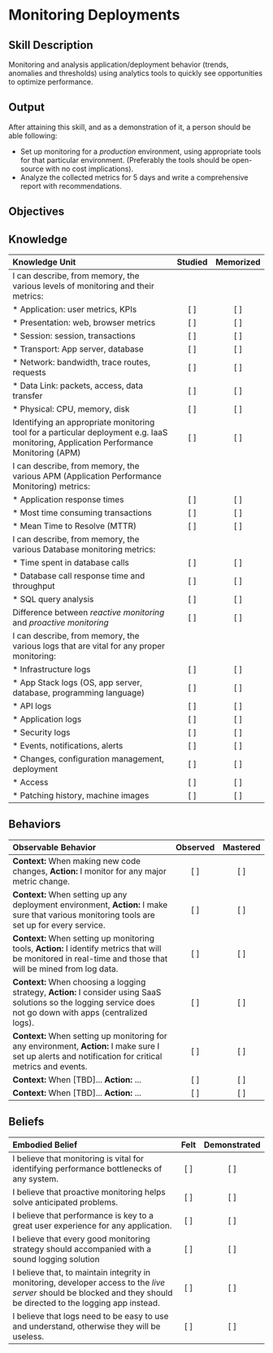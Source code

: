 # Monitoring Deployments

**Skill Description**
----------
Monitoring and analysis application/deployment behavior (trends, anomalies and thresholds) using analytics tools to quickly see opportunities to optimize performance.


**Output**
----------
After attaining this skill, and as a demonstration of it, a person should be able following:

- Set up monitoring for a _production_ environment, using appropriate tools for that particular environment. (Preferably the tools should be open-source with no cost implications).
- Analyze the collected metrics for 5 days and write a comprehensive report with recommendations.


**Objectives**
----------
## **Knowledge**


| Knowledge Unit   |      Studied      | Memorized |
|:-------------|:------------------:|:--------:|
| I can describe, from memory, the various levels of monitoring and their metrics: | | |
| * Application: user metrics, KPIs               | [ ] | [ ]  |
| * Presentation: web, browser metrics            | [ ] | [ ]  |
| * Session: session, transactions                | [ ] | [ ]  |
| * Transport: App server, database               | [ ] | [ ]  |
| * Network: bandwidth, trace routes, requests    | [ ] | [ ]  |
| * Data Link: packets, access, data transfer     | [ ] | [ ]  |
| * Physical: CPU, memory, disk                   | [ ] | [ ]  |
| Identifying an appropriate monitoring tool for a particular deployment e.g. IaaS monitoring, Application Performance Monitoring (APM) | [ ] | [ ]  |
| I can describe, from memory, the various APM (Application Performance Monitoring) metrics: | | |
| * Application response times | [ ] | [ ]  |
| * Most time consuming transactions | [ ] | [ ]  |
| * Mean Time to Resolve (MTTR) | [ ] | [ ]  |
| I can describe, from memory, the various Database monitoring metrics: | | |
| * Time spent in database calls | [ ] | [ ]  |
| * Database call response time and throughput | [ ] | [ ]  |
| * SQL query analysis | [ ] | [ ]  |
| Difference between _reactive monitoring_ and _proactive monitoring_ | [ ] | [ ]  |
| I can describe, from memory, the various logs that are vital for any proper monitoring: | | |
| * Infrastructure logs | [ ] | [ ]  |
| * App Stack logs (OS, app server, database, programming language) | [ ] | [ ]  |
| * API logs | [ ] | [ ]  |
| * Application logs | [ ] | [ ]  |
| * Security logs | [ ] | [ ]  |
| * Events, notifications, alerts | [ ] | [ ]  |
| * Changes, configuration management, deployment | [ ] | [ ]  |
| * Access | [ ] | [ ]  |
| * Patching history, machine images | [ ] | [ ]  |



## **Behaviors**

| Observable Behavior   |      Observed      | Mastered |
|:-------------|:------------------:|:--------:|
| **Context:** When making new code changes, **Action:** I monitor for any major metric change. | [ ] | [ ]  |
| **Context:** When setting up any deployment environment, **Action:** I make sure that various monitoring tools are set up for every service. | [ ] | [ ]  |
| **Context:** When setting up monitoring tools, **Action:** I identify metrics that will be monitored in real-time and those that will be mined from log data. | [ ] | [ ]  |
| **Context:** When choosing a logging strategy, **Action:** I consider using SaaS solutions so the logging service does not go down with apps (centralized logs). | [ ] | [ ]  |
| **Context:** When setting up monitoring for any environment, **Action:** I make sure I set up alerts and notification for critical metrics and events. | [ ] | [ ]  |
| **Context:** When [TBD]... **Action:** ... | [ ] | [ ]  |
| **Context:** When [TBD]... **Action:** ... | [ ] | [ ]  |




## **Beliefs**

| Embodied Belief   |      Felt      | Demonstrated |
|:-------------|:------------------:|:--------:|
| I believe that monitoring is vital for identifying performance bottlenecks of any system. | [ ] | [ ]  |
| I believe that proactive monitoring helps solve anticipated problems. | [ ] | [ ]  |
| I believe that performance is key to a great user experience for any application. | [ ] | [ ]  |
| I believe that every good monitoring strategy should accompanied with a sound logging solution | [ ] | [ ]  |
| I believe that, to maintain integrity in monitoring, developer access to the _live server_ should be blocked and they should be directed to the logging app instead. | [ ] | [ ]  |
| I believe that logs need to be easy to use and understand, otherwise they will be useless. | [ ] | [ ]  |




